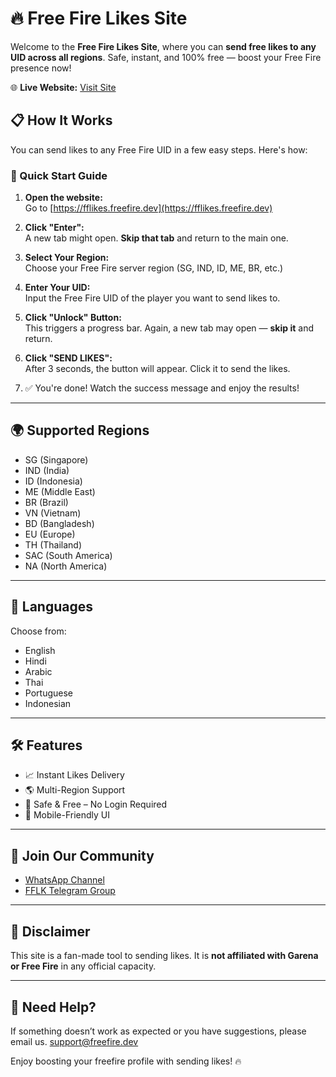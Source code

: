# 🔥 Free Fire Likes Site

Welcome to the **Free Fire Likes Site**, where you can **send free likes to any UID across all regions**. Safe, instant, and 100% free — boost your Free Fire presence now!

🌐 **Live Website:** [Visit Site](https://fflikes.freefire.dev)

## 📋 How It Works

You can send likes to any Free Fire UID in a few easy steps. Here's how:

### 🚀 Quick Start Guide

1. **Open the website:**  
   Go to [https://fflikes.freefire.dev](https://fflikes.freefire.dev)

2. **Click "Enter":**  
   A new tab might open. **Skip that tab** and return to the main one.

3. **Select Your Region:**  
   Choose your Free Fire server region (SG, IND, ID, ME, BR, etc.)

4. **Enter Your UID:**  
   Input the Free Fire UID of the player you want to send likes to.

5. **Click "Unlock" Button:**  
   This triggers a progress bar. Again, a new tab may open — **skip it** and return.

6. **Click "SEND LIKES":**  
   After 3 seconds, the button will appear. Click it to send the likes.

7. ✅ You're done! Watch the success message and enjoy the results!

---

## 🌍 Supported Regions

- SG (Singapore)
- IND (India)
- ID (Indonesia)
- ME (Middle East)
- BR (Brazil)
- VN (Vietnam)
- BD (Bangladesh)
- EU (Europe)
- TH (Thailand)
- SAC (South America)
- NA (North America)

---

## 💬 Languages

Choose from:
- English
- Hindi
- Arabic
- Thai
- Portuguese
- Indonesian

---

## 🛠 Features

- 📈 Instant Likes Delivery
- 🌎 Multi-Region Support
- 🔐 Safe & Free – No Login Required
- 📱 Mobile-Friendly UI

---

## 📱 Join Our Community

- [WhatsApp Channel](https://whatsapp.com/channel/0029VbAVH8d2ZjCoQL5G8h2o)
- [FFLK Telegram Group](https://t.me/FFLK_Community)

---

## 📝 Disclaimer

This site is a fan-made tool to sending likes. It is **not affiliated with Garena or Free Fire** in any official capacity.

---

## 🙋 Need Help?

If something doesn’t work as expected or you have suggestions, please email us.
support@freefire.dev

Enjoy boosting your freefire profile with sending likes! 🔥

